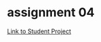 # assignment 04
[Link to Student Project](https://i6.cims.nyu.edu/~rds493/drawing/assignment04 "Assignment 04")
